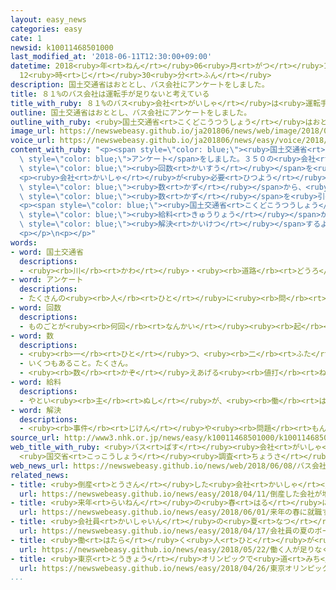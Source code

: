 ```yaml
---
layout: easy_news
categories: easy
cate: 1
newsid: k10011468501000
last_modified_at: '2018-06-11T12:30:00+09:00'
datetime: 2018<ruby>年<rt>ねん</rt></ruby>06<ruby>月<rt>がつ</rt></ruby>11<ruby>日<rt>にち</rt></ruby>
  12<ruby>時<rt>じ</rt></ruby>30<ruby>分<rt>ふん</rt></ruby>
description: 国土交通省はおととし、バス会社にアンケートをしました。
title: ８１%のバス会社は運転手が足りないと考えている
title_with_ruby: ８１%のバス<ruby>会社<rt>がいしゃ</rt></ruby>は<ruby>運転手<rt>うんてんしゅ</rt></ruby>が<ruby>足<rt>た</rt></ruby>りないと<ruby>考<rt>かんが</rt></ruby>えている
outline: 国土交通省はおととし、バス会社にアンケートをしました。
outline_with_ruby: <ruby>国土交通省<rt>こくどこうつうしょう</rt></ruby>はおととし、バス<ruby>会社<rt>がいしゃ</rt></ruby>にアンケートをしました。
image_url: https://newswebeasy.github.io/ja201806/news/web/image/2018/06/08/K10011468501_1806080724_1806080727_01_02.jpg
voice_url: https://newswebeasy.github.io/ja201806/news/easy/voice/2018/06/11/k10011468501000.mp4
content_with_ruby: "<p><span style=\"color: blue;\"><ruby>国土交通省<rt>こくどこうつうしょう</rt></ruby></span>はおととし、バス<ruby>会社<rt>がいしゃ</rt></ruby>に<span\
  \ style=\"color: blue;\">アンケート</span>をしました。３５０の<ruby>会社<rt>かいしゃ</rt></ruby>のうち、８１％の２８３の<ruby>会社<rt>かいしゃ</rt></ruby>が「<ruby>運転手<rt>うんてんしゅ</rt></ruby>が<ruby>足<rt>た</rt></ruby>りない」と<ruby>答<rt>こた</rt></ruby>えました。このうち５９の<ruby>会社<rt>かいしゃ</rt></ruby>は、バスが<ruby>走<rt>はし</rt></ruby>る<span\
  \ style=\"color: blue;\"><ruby>回数<rt>かいすう</rt></ruby></span>を<ruby>少<rt>すく</rt></ruby>なくしたり、<ruby>運転<rt>うんてん</rt></ruby>をやめたりすることを<ruby>考<rt>かんが</rt></ruby>えていると<ruby>答<rt>こた</rt></ruby>えました。</p>\n\
  <p><ruby>会社<rt>かいしゃ</rt></ruby>が<ruby>必要<rt>ひつよう</rt></ruby>だと<ruby>考<rt>かんが</rt></ruby>えている<ruby>運転手<rt>うんてんしゅ</rt></ruby>の<span\
  \ style=\"color: blue;\"><ruby>数<rt>かず</rt></ruby></span>から、<ruby>今<rt>いま</rt></ruby><ruby>働<rt>はたら</rt></ruby>いている<ruby>運転手<rt>うんてんしゅ</rt></ruby>の<span\
  \ style=\"color: blue;\"><ruby>数<rt>かず</rt></ruby></span>を<ruby>引<rt>ひ</rt></ruby>くと、３０００<ruby>人<rt>にん</rt></ruby><ruby>以上<rt>いじょう</rt></ruby>が<ruby>足<rt>た</rt></ruby>りないこともわかりました。</p>\n\
  <p><span style=\"color: blue;\"><ruby>国土交通省<rt>こくどこうつうしょう</rt></ruby></span>は「バスの<ruby>運転手<rt>うんてんしゅ</rt></ruby>は<ruby>働<rt>はたら</rt></ruby>く<ruby>時間<rt>じかん</rt></ruby>が<ruby>長<rt>なが</rt></ruby>くて、<span\
  \ style=\"color: blue;\"><ruby>給料<rt>きゅうりょう</rt></ruby></span>が<ruby>安<rt>やす</rt></ruby>いことが<ruby>問題<rt>もんだい</rt></ruby>になっています。<ruby>問題<rt>もんだい</rt></ruby>が<span\
  \ style=\"color: blue;\"><ruby>解決<rt>かいけつ</rt></ruby></span>するように<ruby>手伝<rt>てつだ</rt></ruby>いたいです」と<ruby>話<rt>はな</rt></ruby>しています。</p>\n\
  <p></p>\n<p></p>"
words:
- word: 国土交通省
  descriptions:
  - <ruby><rb>川</rb><rt>かわ</rt></ruby>・<ruby><rb>道路</rb><rt>どうろ</rt></ruby>・<ruby><rb>建物</rb><rt>たてもの</rt></ruby>などに<ruby><rb>関</rb><rt>かん</rt></ruby>する<ruby><rb>仕事</rb><rt>しごと</rt></ruby>や、<ruby><rb>交通</rb><rt>こうつう</rt></ruby>・<ruby><rb>荷物</rb><rt>にもつ</rt></ruby>の<ruby><rb>運送</rb><rt>うんそう</rt></ruby>などに<ruby><rb>関</rb><rt>かん</rt></ruby>する<ruby><rb>仕事</rb><rt>しごと</rt></ruby>をする<ruby><rb>国</rb><rt>くに</rt></ruby>の<ruby><rb>役所</rb><rt>やくしょ</rt></ruby>。<ruby><rb>国交省</rb><rt>こっこうしょう</rt></ruby>。
- word: アンケート
  descriptions:
  - たくさんの<ruby><rb>人</rb><rt>ひと</rt></ruby>に<ruby><rb>問</rb><rt>と</rt></ruby>い<ruby><rb>合</rb><rt>あ</rt></ruby>わせ、<ruby><rb>答</rb><rt>こた</rt></ruby>えを<ruby><rb>書</rb><rt>か</rt></ruby>いてもらって、<ruby><rb>人</rb><rt>ひと</rt></ruby>の<ruby><rb>考</rb><rt>かんが</rt></ruby>えを<ruby><rb>調</rb><rt>しら</rt></ruby>べる<ruby><rb>方法</rb><rt>ほうほう</rt></ruby>。
- word: 回数
  descriptions:
  - ものごとが<ruby><rb>何回</rb><rt>なんかい</rt></ruby><ruby><rb>起</rb><rt>お</rt></ruby>こったか、<ruby><rb>行</rb><rt>おこな</rt></ruby>われたかという<ruby><rb>数</rb><rt>かず</rt></ruby>。
- word: 数
  descriptions:
  - <ruby><rb>一</rb><rt>ひと</rt></ruby>つ、<ruby><rb>二</rb><rt>ふた</rt></ruby>つ、<ruby><rb>三</rb><rt>みっ</rt></ruby>つなどと<ruby><rb>数</rb><rt>かぞ</rt></ruby>えた<ruby><rb>物</rb><rt>もの</rt></ruby>の<ruby><rb>数量</rb><rt>すうりょう</rt></ruby>。すう。
  - いくつもあること。たくさん。
  - <ruby><rb>数</rb><rt>かぞ</rt></ruby>えあげる<ruby><rb>値打</rb><rt>ねう</rt></ruby>ちのあるもの。なかま。
- word: 給料
  descriptions:
  - やとい<ruby><rb>主</rb><rt>ぬし</rt></ruby>が、<ruby><rb>働</rb><rt>はたら</rt></ruby>いた<ruby><rb>人</rb><rt>ひと</rt></ruby>にはらうお<ruby><rb>金</rb><rt>かね</rt></ruby>。<ruby><rb>給与</rb><rt>きゅうよ</rt></ruby>。サラリー。
- word: 解決
  descriptions:
  - <ruby><rb>事件</rb><rt>じけん</rt></ruby>や<ruby><rb>問題</rb><rt>もんだい</rt></ruby>がうまくかたづくこと。
source_url: http://www3.nhk.or.jp/news/easy/k10011468501000/k10011468501000.html
web_title_with_ruby: <ruby>バス<rt>ばす</rt></ruby><ruby>会社<rt>がいしゃ</rt></ruby>の80％で<ruby>運転手<rt>うんてんしゅ</rt></ruby><ruby>不足<rt>ぶそく</rt></ruby>
  <ruby>国交省<rt>こっこうしょう</rt></ruby><ruby>調査<rt>ちょうさ</rt></ruby>で<ruby>判明<rt>はんめい</rt></ruby>
web_news_url: https://newswebeasy.github.io/news/web/2018/06/08/バス会社の80で運転手不足-国交省調査で判明
related_news:
- title: <ruby>倒産<rt>とうさん</rt></ruby>した<ruby>会社<rt>かいしゃ</rt></ruby>が<ruby>増<rt>ふ</rt></ruby>える　<ruby>働<rt>はたら</rt></ruby>く<ruby>人<rt>ひと</rt></ruby>が<ruby>足<rt>た</rt></ruby>りないことなどが<ruby>原因<rt>げんいん</rt></ruby>
  url: https://newswebeasy.github.io/news/easy/2018/04/11/倒産した会社が増える-働く人が足りないことなどが原因
- title: <ruby>来年<rt>らいねん</rt></ruby>の<ruby>春<rt>はる</rt></ruby>に<ruby>就職<rt>しゅうしょく</rt></ruby>する<ruby>大学生<rt>だいがくせい</rt></ruby>の<ruby>面接<rt>めんせつ</rt></ruby>が<ruby>始<rt>はじ</rt></ruby>まる
  url: https://newswebeasy.github.io/news/easy/2018/06/01/来年の春に就職する大学生の面接が始まる
- title: <ruby>会社員<rt>かいしゃいん</rt></ruby>の<ruby>夏<rt>なつ</rt></ruby>のボーナスが３<ruby>年<rt>ねん</rt></ruby><ruby>続<rt>つづ</rt></ruby>けて<ruby>増<rt>ふ</rt></ruby>えそう
  url: https://newswebeasy.github.io/news/easy/2018/04/17/会社員の夏のボーナスが3年続けて増えそう
- title: <ruby>働<rt>はたら</rt></ruby>く<ruby>人<rt>ひと</rt></ruby>が<ruby>足<rt>た</rt></ruby>りなくてお<ruby>年寄<rt>としよ</rt></ruby>りに<ruby>仕事<rt>しごと</rt></ruby>を<ruby>頼<rt>たの</rt></ruby>む<ruby>会社<rt>かいしゃ</rt></ruby>が<ruby>増<rt>ふ</rt></ruby>える
  url: https://newswebeasy.github.io/news/easy/2018/05/22/働く人が足りなくてお年寄りに仕事を頼む会社が増える
- title: <ruby>東京<rt>とうきょう</rt></ruby>オリンピックで<ruby>道<rt>みち</rt></ruby>や<ruby>電車<rt>でんしゃ</rt></ruby>が<ruby>混<rt>こ</rt></ruby>まないように<ruby>考<rt>かんが</rt></ruby>える
  url: https://newswebeasy.github.io/news/easy/2018/04/26/東京オリンピックで道や電車が混まないように考える
...
```

